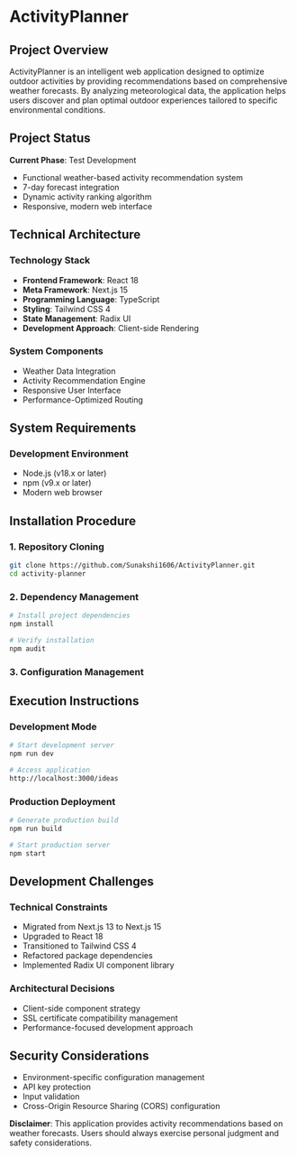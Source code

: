 # ActivityPlanner

## Project Overview

ActivityPlanner is an intelligent web application designed to optimize outdoor activities by providing recommendations based on comprehensive weather forecasts. By analyzing meteorological data, the application helps users discover and plan optimal outdoor experiences tailored to specific environmental conditions.

## Project Status

**Current Phase**: Test Development
- Functional weather-based activity recommendation system
- 7-day forecast integration
- Dynamic activity ranking algorithm
- Responsive, modern web interface

## Technical Architecture

### Technology Stack
- **Frontend Framework**: React 18
- **Meta Framework**: Next.js 15
- **Programming Language**: TypeScript
- **Styling**: Tailwind CSS 4
- **State Management**: Radix UI
- **Development Approach**: Client-side Rendering

### System Components
- Weather Data Integration
- Activity Recommendation Engine
- Responsive User Interface
- Performance-Optimized Routing

## System Requirements

### Development Environment
- Node.js (v18.x or later)
- npm (v9.x or later)
- Modern web browser


## Installation Procedure

### 1. Repository Cloning
```bash
git clone https://github.com/Sunakshi1606/ActivityPlanner.git
cd activity-planner
```

### 2. Dependency Management
```bash
# Install project dependencies
npm install

# Verify installation
npm audit
```

### 3. Configuration Management

## Execution Instructions

### Development Mode
```bash
# Start development server
npm run dev

# Access application
http://localhost:3000/ideas
```

### Production Deployment
```bash
# Generate production build
npm run build

# Start production server
npm start
```

## Development Challenges

### Technical Constraints
- Migrated from Next.js 13 to Next.js 15
- Upgraded to React 18
- Transitioned to Tailwind CSS 4
- Refactored package dependencies
- Implemented Radix UI component library

### Architectural Decisions
- Client-side component strategy
- SSL certificate compatibility management
- Performance-focused development approach

## Security Considerations
- Environment-specific configuration management
- API key protection
- Input validation
- Cross-Origin Resource Sharing (CORS) configuration


**Disclaimer**: This application provides activity recommendations based on weather forecasts. Users should always exercise personal judgment and safety considerations.
